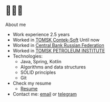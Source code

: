 
  # 💎💎💎
  
  
  About me
  - Work experience 2.5 years
  - Worked in [TOMSK Contek-Soft](http://www.contek.ru) Until now
  - Worked in [Central Bank Russian Federation](https://www.cbr.ru/)
  - Worked in [TOMSK PETROLEUM INSTITUTE](https://www.tomskneft.ru/)
  - Technologies:
    - Java, Spring, Kotlin
    - Algorithms and data structures
    - SOLID principles
    - Git
  - Check my resume
    - [Resume](https://docs.google.com/document/d/1_SJ9qAjOF-7h-UHuPAjK6kRAputLPGT3j6cMuGcNjuQ/edit#)
  - Contact me: [email](mailto:porodnov.b@mail.ru) or [telegram](https://t.me/porodnovboris)
